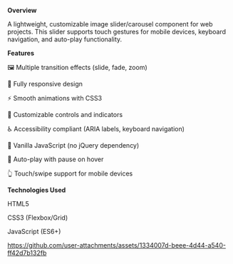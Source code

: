 **Overview**

A lightweight, customizable image slider/carousel component for web projects. This slider supports touch gestures for mobile devices, keyboard navigation, and auto-play functionality.

**Features**

🖼️ Multiple transition effects (slide, fade, zoom)

📱 Fully responsive design

⚡ Smooth animations with CSS3

🎨 Customizable controls and indicators

♿ Accessibility compliant (ARIA labels, keyboard navigation)

🚀 Vanilla JavaScript (no jQuery dependency)

🔄 Auto-play with pause on hover

👆 Touch/swipe support for mobile devices

**Technologies Used**

HTML5

CSS3 (Flexbox/Grid)

JavaScript (ES6+)

https://github.com/user-attachments/assets/1334007d-beee-4d44-a540-ff42d7b132fb


